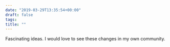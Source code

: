 ```yaml
---
date: "2019-03-29T13:35:54+00:00"
draft: false
tags: 
title: ""
---
```



Fascinating ideas. I would love to see these changes in my own community.

